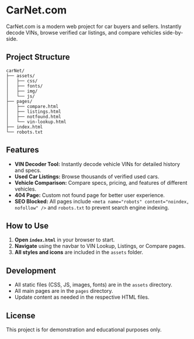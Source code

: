 # CarNet.com

CarNet.com is a modern web project for car buyers and sellers. Instantly decode VINs, browse verified car listings, and compare vehicles side-by-side.

## Project Structure

```
carNet/
├── assets/
│   ├── css/
│   ├── fonts/
│   ├── img/
│   └── js/
├── pages/
│   ├── compare.html
│   ├── listings.html
│   ├── notfound.html
│   └── vin-lookup.html
├── index.html
└── robots.txt
```

## Features

- **VIN Decoder Tool:** Instantly decode vehicle VINs for detailed history and specs.
- **Used Car Listings:** Browse thousands of verified used cars.
- **Vehicle Comparison:** Compare specs, pricing, and features of different vehicles.
- **404 Page:** Custom not found page for better user experience.
- **SEO Blocked:** All pages include `<meta name="robots" content="noindex, nofollow" />` and `robots.txt` to prevent search engine indexing.

## How to Use

1. **Open `index.html`** in your browser to start.
2. **Navigate** using the navbar to VIN Lookup, Listings, or Compare pages.
3. **All styles and icons** are included in the `assets` folder.

## Development

- All static files (CSS, JS, images, fonts) are in the `assets` directory.
- All main pages are in the `pages` directory.
- Update content as needed in the respective HTML files.

## License

This project is for demonstration and educational purposes only.